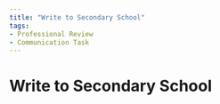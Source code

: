 ```yaml
---
title: "Write to Secondary School"
tags: 
- Professional Review
- Communication Task
---
```

# Write to Secondary School

